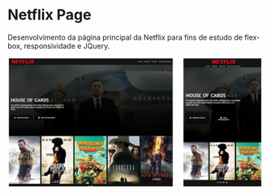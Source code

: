 # Netflix Page
Desenvolvimento da página principal da Netflix para fins de estudo de flex-box, responsividade e JQuery.

![](/img/demo.PNG)